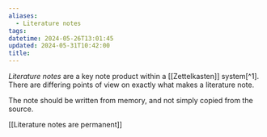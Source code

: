 ```yaml
---
aliases:
  - Literature notes
tags: 
datetime: 2024-05-26T13:01:45
updated: 2024-05-31T10:42:00
title:
---
```

*Literature notes* are a key note product within a [[Zettelkasten]] system[^1]. There are differing points of view on exactly what makes a literature note. 

The note should be written from memory, and not simply copied from the source.

[[Literature notes are permanent]]
